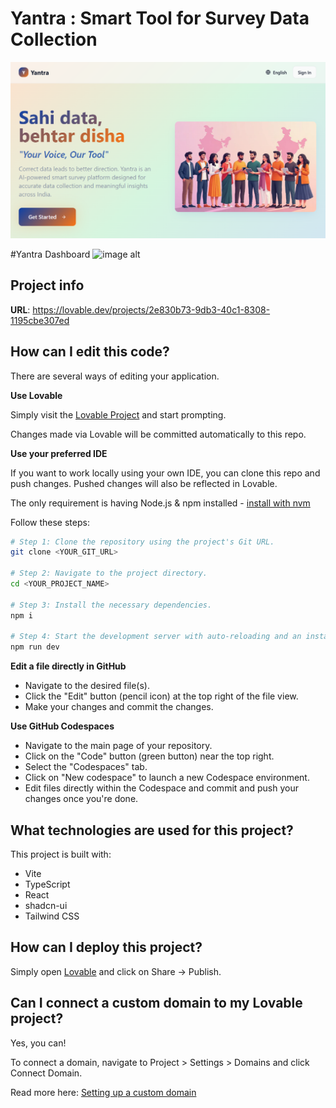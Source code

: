 # Yantra : Smart Tool for Survey Data Collection
![image alt](https://github.com/Vishalyadav04/yantra-survey-ai/blob/4c811d1a67a5af891305e9c04c6e38e5da54f57b/main%20page.png)

#Yantra Dashboard
![image alt]([https://github.com/Vishalyadav04/yantra-survey-ai/blob/4c811d1a67a5af891305e9c04c6e38e5da54f57b/main%20page.png](https://github.com/Vishalyadav04/yantra-survey-ai/blob/9ac11f5c6d06c37d01c2a384d609bdbf37b08f72/dashboard.png))

## Project info

**URL**: https://lovable.dev/projects/2e830b73-9db3-40c1-8308-1195cbe307ed

## How can I edit this code?

There are several ways of editing your application.

**Use Lovable**

Simply visit the [Lovable Project](https://lovable.dev/projects/2e830b73-9db3-40c1-8308-1195cbe307ed) and start prompting.

Changes made via Lovable will be committed automatically to this repo.

**Use your preferred IDE**

If you want to work locally using your own IDE, you can clone this repo and push changes. Pushed changes will also be reflected in Lovable.

The only requirement is having Node.js & npm installed - [install with nvm](https://github.com/nvm-sh/nvm#installing-and-updating)

Follow these steps:

```sh
# Step 1: Clone the repository using the project's Git URL.
git clone <YOUR_GIT_URL>

# Step 2: Navigate to the project directory.
cd <YOUR_PROJECT_NAME>

# Step 3: Install the necessary dependencies.
npm i

# Step 4: Start the development server with auto-reloading and an instant preview.
npm run dev
```

**Edit a file directly in GitHub**

- Navigate to the desired file(s).
- Click the "Edit" button (pencil icon) at the top right of the file view.
- Make your changes and commit the changes.

**Use GitHub Codespaces**

- Navigate to the main page of your repository.
- Click on the "Code" button (green button) near the top right.
- Select the "Codespaces" tab.
- Click on "New codespace" to launch a new Codespace environment.
- Edit files directly within the Codespace and commit and push your changes once you're done.

## What technologies are used for this project?

This project is built with:

- Vite
- TypeScript
- React
- shadcn-ui
- Tailwind CSS

## How can I deploy this project?

Simply open [Lovable](https://lovable.dev/projects/2e830b73-9db3-40c1-8308-1195cbe307ed) and click on Share -> Publish.

## Can I connect a custom domain to my Lovable project?

Yes, you can!

To connect a domain, navigate to Project > Settings > Domains and click Connect Domain.

Read more here: [Setting up a custom domain](https://docs.lovable.dev/tips-tricks/custom-domain#step-by-step-guide)
